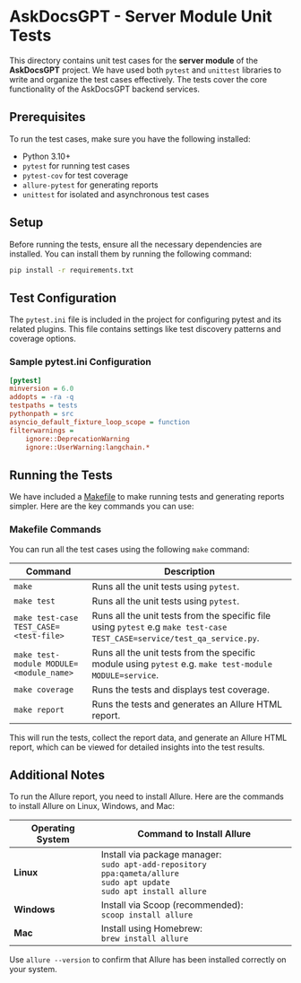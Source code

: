# AskDocsGPT - Server Module Unit Tests

This directory contains unit test cases for the **server module** of the **AskDocsGPT** project. We have used both `pytest` and `unittest` libraries to write and organize the test cases effectively. The tests cover the core functionality of the AskDocsGPT backend services.

## Prerequisites

To run the test cases, make sure you have the following installed:
- Python 3.10+
- `pytest` for running test cases
- `pytest-cov` for test coverage
- `allure-pytest` for generating reports
- `unittest` for isolated and asynchronous test cases

## Setup

Before running the tests, ensure all the necessary dependencies are installed. You can install them by running the following command:

```bash
pip install -r requirements.txt
```

## Test Configuration

The `pytest.ini` file is included in the project for configuring pytest and its related plugins. This file contains settings like test discovery patterns and coverage options.

### Sample pytest.ini Configuration

```ini
[pytest]
minversion = 6.0
addopts = -ra -q
testpaths = tests
pythonpath = src
asyncio_default_fixture_loop_scope = function
filterwarnings =
    ignore::DeprecationWarning
    ignore::UserWarning:langchain.*
```

## Running the Tests

We have included a [Makefile](Makefile) to make running tests and generating reports simpler. Here are the key commands you can use:

### Makefile Commands

You can run all the test cases using the following `make` command:


| Command                                 | Description                                                                                                              |
|-----------------------------------------|--------------------------------------------------------------------------------------------------------------------------|
| `make`                                  | Runs all the unit tests using `pytest`.                                                                                  |
| `make test`                             | Runs all the unit tests using `pytest`.                                                                                  |
| `make test-case TEST_CASE=<test-file>`  | Runs all the unit tests from the specific file using `pytest` e.g `make test-case TEST_CASE=service/test_qa_service.py`. |
| `make test-module MODULE=<module_name>` | Runs all the unit tests from the specific module using `pytest` e.g. `make test-module MODULE=service`.                  |
| `make coverage`                         | Runs the tests and displays test coverage.                                                                               |
| `make report`                           | Runs the tests and generates an Allure HTML report.                                                                      |


This will run the tests, collect the report data, and generate an Allure HTML report, which can be viewed for detailed insights into the test results.

## Additional Notes
To run the Allure report, you need to install Allure. Here are the commands to install Allure on Linux, Windows, and Mac:

| **Operating System** | **Command to Install Allure**                                                                                                                   |
|----------------------|-------------------------------------------------------------------------------------------------------------------------------------------------|
| **Linux**            | Install via package manager: <br> ```sudo apt-add-repository ppa:qameta/allure``` <br> ```sudo apt update``` <br> ```sudo apt install allure``` |
| **Windows**          | Install via Scoop (recommended): <br> ```scoop install allure```                                                                                |
| **Mac**              | Install using Homebrew: <br> ```brew install allure```                                                                                          |

Use `allure --version` to confirm that Allure has been installed correctly on your system.

